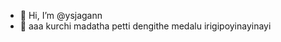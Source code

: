 - 👋 Hi, I’m @ysjagann
- 👀 aaa kurchi madatha petti dengithe medalu irigipoyinayinayi

<!---
ysjagann/ysjagann is a ✨ special ✨ repository because its `README.md` (this file) appears on your GitHub profile.
You can click the Preview link to take a look at your changes.
--->
